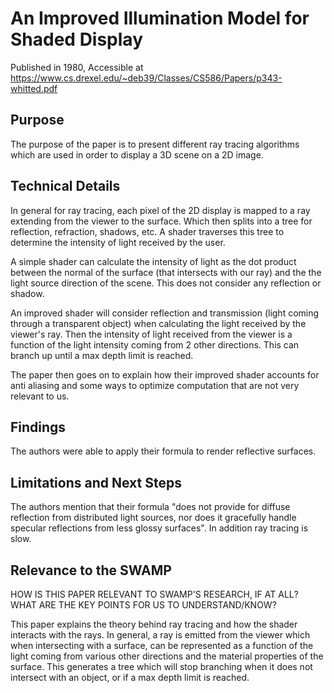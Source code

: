 # An Improved Illumination Model for Shaded Display

Published in 1980, Accessible at https://www.cs.drexel.edu/~deb39/Classes/CS586/Papers/p343-whitted.pdf

## Purpose

The purpose of the paper is to present different ray tracing algorithms which are used in order to display a 3D scene on a 2D image.

## Technical Details

In general for ray tracing, each pixel of the 2D display is mapped to a ray extending from the viewer to the surface. Which then splits into a tree for reflection, refraction, shadows, etc. A shader traverses this tree to determine the intensity of light received by the user.

A simple shader can calculate the intensity of light as the dot product between the normal of the surface (that intersects with our ray) and the the light source direction of the scene. This does not consider any reflection or shadow.

An improved shader will consider reflection and transmission (light coming through a transparent object) when calculating the light received by the viewer's ray. Then the intensity of light received from the viewer is a function of the light intensity coming from 2 other directions. This can branch up until a max depth limit is reached.

The paper then goes on to explain how their improved shader accounts for anti aliasing and some ways to optimize computation that are not very relevant to us.

## Findings

The authors were able to apply their formula to render reflective surfaces.

## Limitations and Next Steps

The authors mention that their formula "does not provide for diffuse reflection from distributed light sources, nor does it gracefully handle specular reflections from less glossy surfaces". In addition ray tracing is slow.

## Relevance to the SWAMP

HOW IS THIS PAPER RELEVANT TO SWAMP'S RESEARCH, IF AT ALL? WHAT ARE THE
KEY POINTS FOR US TO UNDERSTAND/KNOW?

This paper explains the theory behind ray tracing and how the shader interacts with the rays. In general, a ray is emitted from the viewer which when intersecting with a surface, can be represented as a function of the light coming from various other directions and the material properties of the surface. This generates a tree which will stop branching when it does not intersect with an object, or if a max depth limit is reached.
